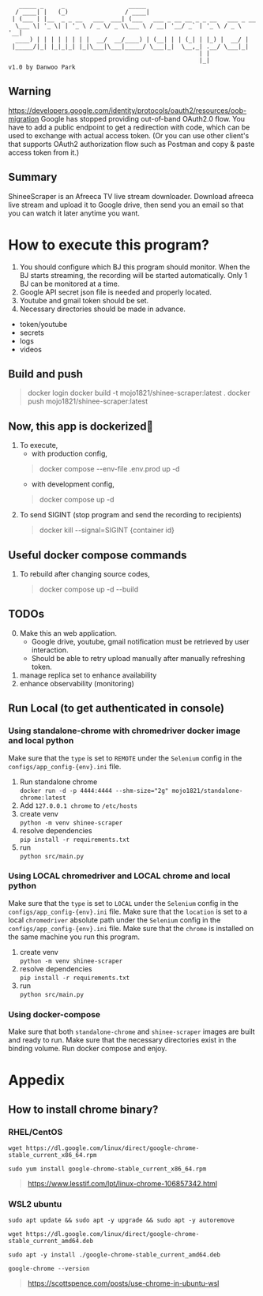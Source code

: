 ```
   _____ _     _                  _____                                
  / ____| |   (_)                / ____|                               
 | (___ | |__  _ _ __   ___  ___| (___   ___ _ __ __ _ _ __   ___ _ __ 
  \___ \| '_ \| | '_ \ / _ \/ _ \\___ \ / __| '__/ _` | '_ \ / _ \ '__|
  ____) | | | | | | | |  __/  __/____) | (__| | | (_| | |_) |  __/ |   
 |_____/|_| |_|_|_| |_|\___|\___|_____/ \___|_|  \__,_| .__/ \___|_|   
                                                      | |              
                                                      |_|              v1.0 by Danwoo Park
```

## Warning
https://developers.google.com/identity/protocols/oauth2/resources/oob-migration
Google has stopped providing out-of-band OAuth2.0 flow.
You have to add a public endpoint to get a redirection with code, which can be used to exchange with actual access token.
(Or you can use other client's that supports OAuth2 authorization flow such as Postman and copy & paste access token from it.)

## Summary
ShineeScraper is an Afreeca TV live stream downloader.
Download afreeca live stream and upload it to Google drive, then send you an email so that you can watch it later anytime you want.

# How to execute this program?
1. You should configure which BJ this program should monitor. When the BJ starts streaming, the recording will be started automatically. Only 1 BJ can be monitored at a time.
2. Google API secret json file is needed and properly located.
3. Youtube and gmail token should be set.
4. Necessary directories should be made in advance.
  - token/youtube
  - secrets
  - logs
  - videos

## Build and push
> docker login
> docker build -t mojo1821/shinee-scraper:latest .
> docker push mojo1821/shinee-scraper:latest

## Now, this app is dockerized🎉
1. To execute, 
   * with production config,
    > docker compose --env-file .env.prod up -d
   * with development config,
    > docker compose up -d
2. To send SIGINT (stop program and send the recording to recipients)
    > docker kill --signal=SIGINT {container id}

## Useful docker compose commands
1. To rebuild after changing source codes,
    > docker compose up -d --build

## TODOs
0. Make this an web application.
   - Google drive, youtube, gmail notification must be retrieved by user interaction.
   - Should be able to retry upload manually after manually refreshing token.
1. manage replica set to enhance availability
2. enhance observability (monitoring)

## Run Local (to get authenticated in console)
### Using standalone-chrome with chromedriver docker image and local python
Make sure that the `type` is set to `REMOTE` under the `Selenium` config in the `configs/app_config-{env}.ini` file.
1. Run standalone chrome  
    `docker run -d -p 4444:4444 --shm-size="2g" mojo1821/standalone-chrome:latest`
2. Add `127.0.0.1 chrome` to `/etc/hosts`
3. create venv  
    `python -m venv shinee-scraper`
4. resolve dependencies  
    `pip install -r requirements.txt`
5. run  
    `python src/main.py`

### Using LOCAL chromedriver and LOCAL chrome and local python
Make sure that the `type` is set to `LOCAL` under the `Selenium` config in the `configs/app_config-{env}.ini` file.
Make sure that the `location` is set to a local `chromedriver` absolute path under the `Selenium` config in the `configs/app_config-{env}.ini` file.
Make sure that the `chrome` is installed on the same machine you run this program.
1. create venv  
    `python -m venv shinee-scraper`
2. resolve dependencies  
    `pip install -r requirements.txt`
3. run  
    `python src/main.py`


### Using docker-compose
Make sure that both `standalone-chrome` and `shinee-scraper` images are built and ready to run.
Make sure that the necessary directories exist in the binding volume.
Run docker compose and enjoy.

# Appedix
## How to install chrome binary?
### RHEL/CentOS
`wget https://dl.google.com/linux/direct/google-chrome-stable_current_x86_64.rpm`  

`sudo yum install google-chrome-stable_current_x86_64.rpm`

> https://www.lesstif.com/lpt/linux-chrome-106857342.html

### WSL2 ubuntu
`sudo apt update && sudo apt -y upgrade && sudo apt -y autoremove`

`wget https://dl.google.com/linux/direct/google-chrome-stable_current_amd64.deb`

`sudo apt -y install ./google-chrome-stable_current_amd64.deb`

`google-chrome --version`

> https://scottspence.com/posts/use-chrome-in-ubuntu-wsl
